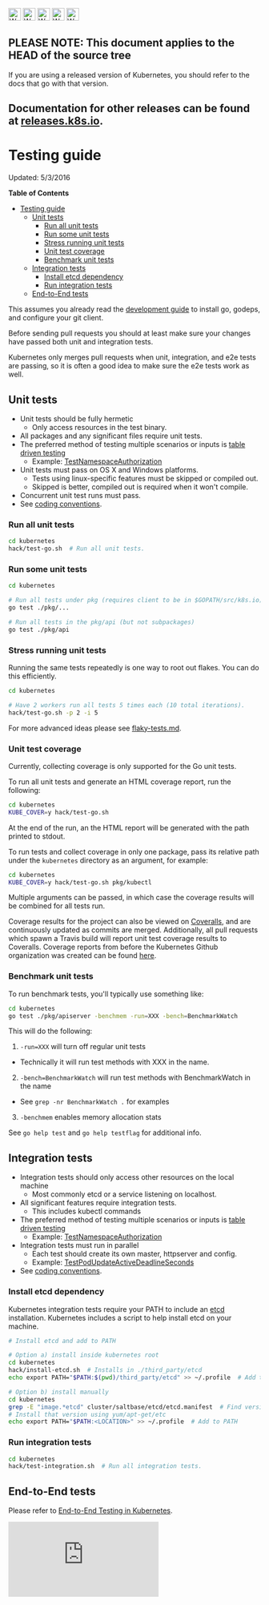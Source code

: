 <!-- BEGIN MUNGE: UNVERSIONED_WARNING -->

<!-- BEGIN STRIP_FOR_RELEASE -->

<img src="http://kubernetes.io/img/warning.png" alt="WARNING"
     width="25" height="25">
<img src="http://kubernetes.io/img/warning.png" alt="WARNING"
     width="25" height="25">
<img src="http://kubernetes.io/img/warning.png" alt="WARNING"
     width="25" height="25">
<img src="http://kubernetes.io/img/warning.png" alt="WARNING"
     width="25" height="25">
<img src="http://kubernetes.io/img/warning.png" alt="WARNING"
     width="25" height="25">

<h2>PLEASE NOTE: This document applies to the HEAD of the source tree</h2>

If you are using a released version of Kubernetes, you should
refer to the docs that go with that version.

Documentation for other releases can be found at
[releases.k8s.io](http://releases.k8s.io).
</strong>
--

<!-- END STRIP_FOR_RELEASE -->

<!-- END MUNGE: UNVERSIONED_WARNING -->

# Testing guide

Updated: 5/3/2016

**Table of Contents**
<!-- BEGIN MUNGE: GENERATED_TOC -->

- [Testing guide](#testing-guide)
  - [Unit tests](#unit-tests)
    - [Run all unit tests](#run-all-unit-tests)
    - [Run some unit tests](#run-some-unit-tests)
    - [Stress running unit tests](#stress-running-unit-tests)
    - [Unit test coverage](#unit-test-coverage)
    - [Benchmark unit tests](#benchmark-unit-tests)
  - [Integration tests](#integration-tests)
    - [Install etcd dependency](#install-etcd-dependency)
    - [Run integration tests](#run-integration-tests)
  - [End-to-End tests](#end-to-end-tests)

<!-- END MUNGE: GENERATED_TOC -->

This assumes you already read the [development guide](development.md) to
install go, godeps, and configure your git client.

Before sending pull requests you should at least make sure your changes have
passed both unit and integration tests.

Kubernetes only merges pull requests when unit, integration, and e2e tests are
passing, so it is often a good idea to make sure the e2e tests work as well.

## Unit tests

* Unit tests should be fully hermetic
  - Only access resources in the test binary.
* All packages and any significant files require unit tests.
* The preferred method of testing multiple scenarios or inputs
is [table driven testing](https://github.com/golang/go/wiki/TableDrivenTests)
  - Example: [TestNamespaceAuthorization](../../test/integration/auth_test.go)
* Unit tests must pass on OS X and Windows platforms.
  - Tests using linux-specific features must be skipped or compiled out.
  - Skipped is better, compiled out is required when it won't compile.
* Concurrent unit test runs must pass.
* See [coding conventions](coding-conventions.md).

### Run all unit tests

```sh
cd kubernetes
hack/test-go.sh  # Run all unit tests.
```

### Run some unit tests

```sh
cd kubernetes

# Run all tests under pkg (requires client to be in $GOPATH/src/k8s.io)
go test ./pkg/...

# Run all tests in the pkg/api (but not subpackages)
go test ./pkg/api
```

### Stress running unit tests

Running the same tests repeatedly is one way to root out flakes.
You can do this efficiently.


```sh
cd kubernetes

# Have 2 workers run all tests 5 times each (10 total iterations).
hack/test-go.sh -p 2 -i 5
```

For more advanced ideas please see [flaky-tests.md](flaky-tests.md).

### Unit test coverage

Currently, collecting coverage is only supported for the Go unit tests.

To run all unit tests and generate an HTML coverage report, run the following:

```sh
cd kubernetes
KUBE_COVER=y hack/test-go.sh
```

At the end of the run, an the HTML report will be generated with the path printed to stdout.

To run tests and collect coverage in only one package, pass its relative path under the `kubernetes` directory as an argument, for example:

```sh
cd kubernetes
KUBE_COVER=y hack/test-go.sh pkg/kubectl
```

Multiple arguments can be passed, in which case the coverage results will be combined for all tests run.

Coverage results for the project can also be viewed on [Coveralls](https://coveralls.io/r/kubernetes/kubernetes), and are continuously updated as commits are merged. Additionally, all pull requests which spawn a Travis build will report unit test coverage results to Coveralls. Coverage reports from before the Kubernetes Github organization was created can be found [here](https://coveralls.io/r/GoogleCloudPlatform/kubernetes).

### Benchmark unit tests

To run benchmark tests, you'll typically use something like:

```sh
cd kubernetes
go test ./pkg/apiserver -benchmem -run=XXX -bench=BenchmarkWatch
```

This will do the following:

1. `-run=XXX` will turn off regular unit tests
  * Technically it will run test methods with XXX in the name.
2. `-bench=BenchmarkWatch` will run test methods with BenchmarkWatch in the name
  * See `grep -nr BenchmarkWatch .` for examples
3. `-benchmem` enables memory allocation stats

See `go help test` and `go help testflag` for additional info.


## Integration tests

* Integration tests should only access other resources on the local machine
  - Most commonly etcd or a service listening on localhost.
* All significant features require integration tests.
  - This includes kubectl commands
* The preferred method of testing multiple scenarios or inputs
is [table driven testing](https://github.com/golang/go/wiki/TableDrivenTests)
  - Example: [TestNamespaceAuthorization](../../test/integration/auth_test.go)
* Integration tests must run in parallel
  - Each test should create its own master, httpserver and config.
  - Example: [TestPodUpdateActiveDeadlineSeconds](../../test/integration/pods_test.go)
* See [coding conventions](coding-conventions.md).

### Install etcd dependency

Kubernetes integration tests require your PATH to include an [etcd](https://github.com/coreos/etcd/releases) installation.
Kubernetes includes a script to help install etcd on your machine.

```sh
# Install etcd and add to PATH

# Option a) install inside kubernetes root
cd kubernetes
hack/install-etcd.sh  # Installs in ./third_party/etcd
echo export PATH="$PATH:$(pwd)/third_party/etcd" >> ~/.profile  # Add to PATH

# Option b) install manually
cd kubernetes
grep -E "image.*etcd" cluster/saltbase/etcd/etcd.manifest  # Find version
# Install that version using yum/apt-get/etc
echo export PATH="$PATH:<LOCATION>" >> ~/.profile  # Add to PATH
```

### Run integration tests

```sh
cd kubernetes
hack/test-integration.sh  # Run all integration tests.
```


## End-to-End tests

Please refer to [End-to-End Testing in Kubernetes](e2e-tests.md).

<!-- BEGIN MUNGE: GENERATED_ANALYTICS -->
[![Analytics](https://kubernetes-site.appspot.com/UA-36037335-10/GitHub/docs/devel/testing.md?pixel)]()
<!-- END MUNGE: GENERATED_ANALYTICS -->
